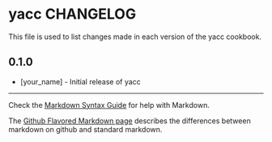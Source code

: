 # yacc CHANGELOG

This file is used to list changes made in each version of the yacc cookbook.

## 0.1.0
- [your_name] - Initial release of yacc

- - -
Check the [Markdown Syntax Guide](http://daringfireball.net/projects/markdown/syntax) for help with Markdown.

The [Github Flavored Markdown page](http://github.github.com/github-flavored-markdown/) describes the differences between markdown on github and standard markdown.
